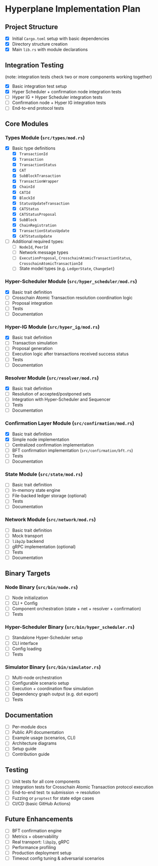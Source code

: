 # Hyperplane Implementation Plan

## Project Structure
- [x] Initial `Cargo.toml` setup with basic dependencies
- [x] Directory structure creation
- [x] Main `lib.rs` with module declarations

## Integration Testing
(note: integration tests check two or more components working together)
- [x] Basic integration test setup
- [x] Hyper Scheduler + confirmation node integration tests
- [ ] Hyper IG + Hyper Scheduler integration tests
- [ ] Confirmation node + Hyper IG integration tests
- [ ] End-to-end protocol tests

## Core Modules

### Types Module (`src/types/mod.rs`)
- [x] Basic type definitions
  - [x] `TransactionId`
  - [x] `Transaction`
  - [x] `TransactionStatus`
  - [x] `CAT`
  - [x] `SubBlockTransaction`
  - [x] `TransactionWrapper`
  - [x] `ChainId`
  - [x] `CATId`
  - [x] `BlockId`
  - [x] `StatusUpdateTransaction`
  - [x] `CATStatus`
  - [x] `CATStatusProposal`
  - [x] `SubBlock`
  - [x] `ChainRegistration`
  - [x] `TransactionStatusUpdate`
  - [x] `CATStatusUpdate`
- [ ] Additional required types:
  - [ ] `NodeId`, `PeerId`
  - [ ] Network message types
  - [ ] `ExecutionProposal`, `CrosschainAtomicTransactionStatus`, `CrosschainAtomicTransactionId`
  - [ ] State model types (e.g. `LedgerState`, `ChangeSet`)

### Hyper-Scheduler Module (`src/hyper_scheduler/mod.rs`)
- [x] Basic trait definition
- [ ] Crosschain Atomic Transaction resolution coordination logic
- [ ] Proposal integration
- [ ] Tests
- [ ] Documentation

### Hyper-IG Module (`src/hyper_ig/mod.rs`)
- [x] Basic trait definition
- [ ] Transaction simulation
- [ ] Proposal generation
- [ ] Execution logic after transactions received success status
- [ ] Tests
- [ ] Documentation

### Resolver Module (`src/resolver/mod.rs`)
- [x] Basic trait definition
- [ ] Resolution of accepted/postponed sets
- [ ] Integration with Hyper-Scheduler and Sequencer
- [ ] Tests
- [ ] Documentation

### Confirmation Layer Module (`src/confirmation/mod.rs`)
- [x] Basic trait definition
- [x] Simple node implementation
- [ ] Centralized confirmation implementation
- [ ] BFT confirmation implementation (`src/confirmation/bft.rs`)
- [ ] Tests
- [ ] Documentation

### State Module (`src/state/mod.rs`)
- [ ] Basic trait definition
- [ ] In-memory state engine
- [ ] File-backed ledger storage (optional)
- [ ] Tests
- [ ] Documentation

### Network Module (`src/network/mod.rs`)
- [ ] Basic trait definition
- [ ] Mock transport
- [ ] `libp2p` backend
- [ ] gRPC implementation (optional)
- [ ] Tests
- [ ] Documentation

## Binary Targets

### Node Binary (`src/bin/node.rs`)
- [ ] Node initialization
- [ ] CLI + Config
- [ ] Component orchestration (state + net + resolver + confirmation)
- [ ] Tests

### Hyper-Scheduler Binary (`src/bin/hyper_scheduler.rs`)
- [ ] Standalone Hyper-Scheduler setup
- [ ] CLI interface
- [ ] Config loading
- [ ] Tests

### Simulator Binary (`src/bin/simulator.rs`)
- [ ] Multi-node orchestration
- [ ] Configurable scenario setup
- [ ] Execution + coordination flow simulation
- [ ] Dependency graph output (e.g. dot export)
- [ ] Tests

## Documentation
- [ ] Per-module docs
- [ ] Public API documentation
- [ ] Example usage (scenarios, CLI)
- [ ] Architecture diagrams
- [ ] Setup guide
- [ ] Contribution guide

## Testing
- [ ] Unit tests for all core components
- [ ] Integration tests for Crosschain Atomic Transaction protocol execution
- [ ] End-to-end test: tx submission → resolution
- [ ] Fuzzing or `proptest` for state edge cases
- [ ] CI/CD (basic GitHub Actions)

## Future Enhancements
- [ ] BFT confirmation engine
- [ ] Metrics + observability
- [ ] Real transport: `libp2p`, gRPC
- [ ] Performance profiling
- [ ] Production deployment setup
- [ ] Timeout config tuning & adversarial scenarios
